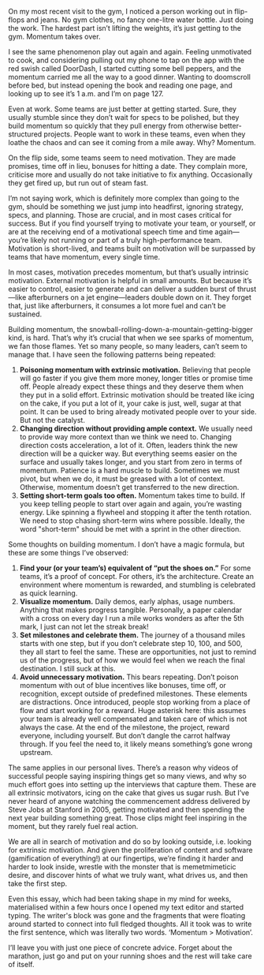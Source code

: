 On my most recent visit to the gym, I noticed a person working out in flip-flops and jeans. No gym clothes, no fancy one-litre water bottle. Just doing the work. The hardest part isn’t lifting the weights, it’s just getting to the gym. Momentum  takes over.

I see the same phenomenon play out again and again. Feeling unmotivated to cook, and considering pulling out my phone to tap on the app with the red swish called DoorDash, I started cutting some bell peppers, and the momentum carried me all the way to a good dinner. Wanting to doomscroll before bed, but instead opening the book and reading one page, and looking up to see it’s 1 a.m. and I’m on page 127.


Even at work. Some teams are just better at getting started. Sure, they usually stumble since they don’t wait for specs to be polished, but they build momentum so quickly that they pull energy from otherwise better-structured projects. People want to work in these teams, even when they loathe the chaos and can see it coming from a mile away. Why? Momentum.

On the flip side, some teams seem to need motivation. They are made promises, time off in lieu, bonuses for hitting a date. They complain more, criticise more and usually do not take initiative to fix anything. Occasionally they get fired up, but run out of steam fast.

I’m not saying work, which is definitely more complex than going to the gym, should be something we just jump into headfirst, ignoring strategy, specs, and planning. Those are crucial, and in most cases critical for success. But if you find yourself trying to motivate your team, or yourself, or are at the receiving end of a motivational speech time and time again—you’re likely not running or part of a truly high-performance team. Motivation is short-lived, and teams built on motivation will be surpassed by teams that have momentum, every single time.

In most cases, motivation precedes momentum, but that’s usually intrinsic motivation. External motivation is helpful in small amounts. But because it’s easier to control, easier to generate and can deliver a sudden burst of thrust—like afterburners on a jet engine—leaders double down on it. They forget that, just like afterburners, it consumes a lot more fuel and can’t be sustained.

Building momentum, the snowball-rolling-down-a-mountain-getting-bigger kind, is hard. That’s why it’s crucial that when we see sparks of momentum, we fan those flames. Yet so many people, so many leaders, can’t seem to manage that. I have seen the following patterns being repeated:

1. **Poisoning momentum with extrinsic motivation.** Believing that people will go faster if you give them more money, longer titles or promise time off. People already expect these things and they deserve them when they put in a solid effort. Extrinsic motivation should be treated like icing on the cake, if you put a lot of it, your cake is just, well, sugar at that point. It can be used to bring already motivated people over to your side. But not the catalyst. 
2. **Changing direction without providing ample context.** We usually need to provide way more context than we think we need to. Changing direction costs acceleration, a lot of it. Often, leaders think the new direction will be a quicker way. But everything seems easier on the surface and usually takes longer, and you start from zero in terms of momentum. Patience is a hard muscle to build. Sometimes we must pivot, but when we do, it must be greased with a lot of context. Otherwise, momentum doesn’t get transferred to the new direction. 
3. **Setting short-term goals too often.** Momentum takes time to build. If you keep telling people to start over again and again, you’re wasting energy. Like spinning a flywheel and stopping it after the tenth rotation. We need to stop chasing short-term wins where possible. Ideally, the word "short-term" should be met with a sprint in the other direction.


Some thoughts on building momentum. I don’t have a magic formula, but these are some things I’ve observed:
1. **Find your (or your team’s) equivalent of “put the shoes on.”** For some teams, it’s a proof of concept. For others, it’s the architecture. Create an environment where momentum is rewarded, and stumbling is celebrated as quick learning.
2. **Visualize momentum.** Daily demos, early alphas, usage numbers. Anything that makes progress tangible. Personally, a paper calendar with a cross on every day I run a mile works wonders as after the 5th mark, I just can not let the streak break!
3. **Set milestones and celebrate them.** The journey of a thousand miles starts with one step, but if you don’t celebrate step 10, 100, and 500, they all start to feel the same. These are opportunities, not just to remind us of the progress, but of how we would feel when we reach the final destination. I still suck at this. 
4. **Avoid unnecessary motivation.** This bears repeating. Don’t poison momentum with out of blue incentives like bonuses, time off, or recognition, except outside of predefined milestones. These elements are distractions. Once introduced, people stop working from a place of flow and start working for a reward. Huge asterisk here: this assumes your team is already well compensated and taken care of which is not always the case. At the end of the milestone, the project, reward everyone, including yourself. But don’t dangle the carrot halfway through. If you feel the need to, it likely means something’s gone wrong upstream.
    

The same applies in our personal lives. There’s a reason why videos of successful people saying inspiring things get so many views, and why so much effort goes into setting up the interviews that capture them. These are all extrinsic motivators, icing on the cake that gives us sugar rush. But I’ve never heard of anyone watching the commencement address delivered by Steve Jobs at Stanford in 2005, getting motivated and then spending the next year building something great. Those clips might feel inspiring in the moment, but they rarely fuel real action. 

We are all in search of motivation and do so by looking outside, i.e. looking for extrinsic motivation. And given the proliferation of content and software (gamification of everything!) at our fingertips, we’re finding it harder and harder to look inside, wrestle with the monster that is memetmimeticic desire, and discover hints of what we truly want, what drives us, and then take the first step.

Even this essay, which had been taking shape in my mind for weeks, materialised within a few hours once I opened my text editor and started typing. The writer's block was gone and the fragments that were floating around started to connect into full fledged thoughts. All it took was to write the first sentence, which was literally two words. ‘Momentum > Motivation’.

I’ll leave you with just one piece of concrete advice. Forget about the marathon, just go and put on your running shoes and the rest will take care of itself. 